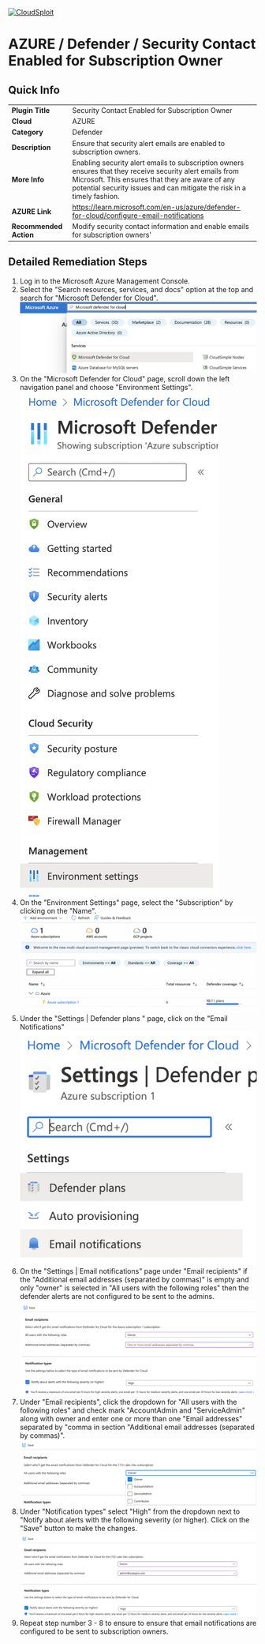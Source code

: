 [![CloudSploit](https://cloudsploit.com/img/logo-new-big-text-100.png "CloudSploit")](https://cloudsploit.com)

# AZURE / Defender / Security Contact Enabled for Subscription Owner

## Quick Info

| |                                                                                                                                                                                                                                        |
|-|----------------------------------------------------------------------------------------------------------------------------------------------------------------------------------------------------------------------------------------|
| **Plugin Title** | Security Contact Enabled for Subscription Owner                                                                                                                                                                                                     |
| **Cloud** | AZURE                                                                                                                                                                                                                                  |
| **Category** | Defender                                                                                                                                                                                                                               |
| **Description** | Ensure that security alert emails are enabled to subscription owners.                                                                                                                                                                  |
| **More Info** | Enabling security alert emails to subscription owners ensures that they receive security alert emails from Microsoft. This ensures that they are aware of any potential security issues and can mitigate the risk in a timely fashion. |
| **AZURE Link** | https://learn.microsoft.com/en-us/azure/defender-for-cloud/configure-email-notifications                                                                                                                                               |
| **Recommended Action** | Modify security contact information and enable emails for subscription owners'                                                                                                                                                         |

## Detailed Remediation Steps

1. Log in to the Microsoft Azure Management Console.
2. Select the "Search resources, services, and docs" option at the top and search for "Microsoft Defender for Cloud". </br> <img src="/resources/azure/defender/security-contacts-enabled-for-subscription-owner/step2.png"/>
3. On the "Microsoft Defender for Cloud" page, scroll down the left navigation panel and choose "Environment Settings".</br> <img src="/resources/azure/defender/security-contacts-enabled-for-subscription-owner/step3.png"/>
4. On the "Environment Settings" page, select the "Subscription" by clicking on the "Name".</br> <img src="/resources/azure/defender/security-contacts-enabled-for-subscription-owner/step4.png"/>
5. Under the "Settings | Defender plans " page, click on the "Email Notifications"</br> <img src="/resources/azure/defender/security-contacts-enabled-for-subscription-owner/step5.png"/>
6. On the "Settings | Email notifications" page under "Email recipients" if the "Additional email addresses (separated by commas)" is empty and only "owner" is selected in "All users with the following roles" then the defender alerts are not configured to be sent to the admins.</br> <img src="/resources/azure/defender/security-contacts-enabled-for-subscription-owner/step6.png"/>
7. Under "Email recipients", click the dropdown for "All users with the following roles" and check mark "AccountAdmin and "ServiceAdmin" along with owner and enter one or more than one "Email addresses" separated by "comma in section "Additional email addresses (separated by commas)".</br> <img src="/resources/azure/defender/security-contacts-enabled-for-subscription-owner/step7.png"/>
8. Under "Notification types" select "High" from the dropdown next to "Notify about alerts with the following severity (or higher). Click on the "Save" button to make the changes.</br> <img src="/resources/azure/defender/security-contacts-enabled-for-subscription-owner/step8.png"/>
9. Repeat step number 3 - 8 to ensure to ensure that email notifications are configured to be sent to subscription owners.</br>
